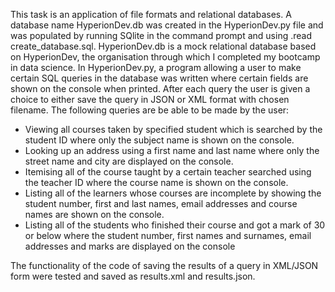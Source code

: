 This task is an application of file formats and relational databases. A database name HyperionDev.db was created in the HyperionDev.py file and was populated by running SQlite in the command prompt and using .read create_database.sql. HyperionDev.db is a mock relational database based on HyperionDev, the organisation through which I completed my bootcamp in data science. In HyperionDev.py, a program allowing a user to make certain SQL queries in the database was written where certain fields are shown on the console when printed. After each query the user is given a choice to either save the query in JSON or XML format with chosen filename. The following queries are be able to be made by the user:
- Viewing all courses taken by specified student which is searched by the student 
  ID where only the subject name is shown on the console.
- Looking up an address using a first name and last name where only the street name 
  and city are displayed on the console.
- Itemising all of the course taught by a certain teacher searched using the 
  teacher ID where the course name is shown on the console.
- Listing all of the learners whose courses are incomplete by showing the student 
  number, first and last names, email addresses and course names are shown on the 
  console.
- Listing all of the students who finished their course and got a mark of 30 or 
  below where the student number, first names and surnames, email addresses and 
  marks are displayed on the console

The functionality of the code of saving the results of a query in XML/JSON form were tested and saved as results.xml and results.json.
